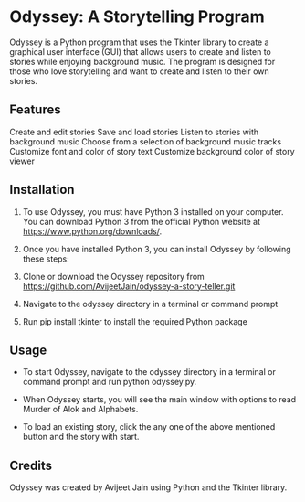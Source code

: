 # Odyssey: A Storytelling Program
Odyssey is a Python program that uses the Tkinter library to create a graphical user interface (GUI) that allows users to create and listen to stories while enjoying background music. The program is designed for those who love storytelling and want to create and listen to their own stories.

## Features
Create and edit stories
Save and load stories
Listen to stories with background music
Choose from a selection of background music tracks
Customize font and color of story text
Customize background color of story viewer

## Installation
1. To use Odyssey, you must have Python 3 installed on your computer. You can download Python 3 from the official Python website at https://www.python.org/downloads/.

2. Once you have installed Python 3, you can install Odyssey by following these steps:

3. Clone or download the Odyssey repository from https://github.com/AvijeetJain/odyssey-a-story-teller.git
4. Navigate to the odyssey directory in a terminal or command prompt
5. Run pip install tkinter to install the required Python package

## Usage
* To start Odyssey, navigate to the odyssey directory in a terminal or command prompt and run python odyssey.py.

* When Odyssey starts, you will see the main window with options to read Murder of Alok and Alphabets.

* To load an existing story, click the any one of the above mentioned button and the story with start.

## Credits
Odyssey was created by Avijeet Jain using Python and the Tkinter library.
